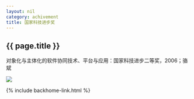 ```yaml
---
layout: nil
category: achivement
title: 国家科技进步奖
---
```


## {{  page.title  }}

对象化与主体化的软件协同技术、平台与应用：国家科技进步二等奖，2006；骆斌

<a href="{{  site.baseurl  }}assets/achivement_nationa_award.jpg" data-gal="lightbox" title="对象化与主体化的软件协同技术、平台与应用"><img src="{{  site.baseurl  }}assets/achivement_nationa_award_thumb.jpg" class="frame" /></a>

{% include backhome-link.html %}